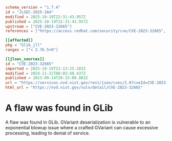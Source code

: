 ```toml
schema_version = "1.7.4"
id = "JLSEC-2025-164"
modified = 2025-10-19T22:31:43.957Z
published = 2025-10-19T22:31:43.957Z
upstream = ["CVE-2023-32665"]
references = ["https://access.redhat.com/security/cve/CVE-2023-32665", "https://bugzilla.redhat.com/show_bug.cgi?id=2211827", "https://gitlab.gnome.org/GNOME/glib/-/issues/2121", "https://lists.debian.org/debian-lts-announce/2023/09/msg00030.html", "https://security.gentoo.org/glsa/202311-18", "https://security.netapp.com/advisory/ntap-20240426-0006/", "https://access.redhat.com/security/cve/CVE-2023-32665", "https://bugzilla.redhat.com/show_bug.cgi?id=2211827", "https://gitlab.gnome.org/GNOME/glib/-/issues/2121", "https://lists.debian.org/debian-lts-announce/2023/09/msg00030.html", "https://security.gentoo.org/glsa/202311-18", "https://security.netapp.com/advisory/ntap-20240426-0006/"]

[[affected]]
pkg = "Glib_jll"
ranges = ["< 2.76.5+0"]

[[jlsec_sources]]
id = "CVE-2023-32665"
imported = 2025-10-19T21:13:25.283Z
modified = 2024-11-21T08:03:48.437Z
published = 2023-09-14T20:15:09.883Z
url = "https://services.nvd.nist.gov/rest/json/cves/2.0?cveId=CVE-2023-32665"
html_url = "https://nvd.nist.gov/vuln/detail/CVE-2023-32665"
```

# A flaw was found in GLib

A flaw was found in GLib. GVariant deserialization is vulnerable to an exponential blowup issue where a crafted GVariant can cause excessive processing, leading to denial of service.

